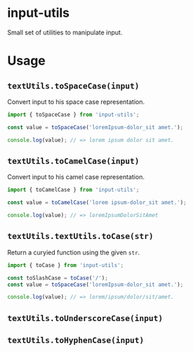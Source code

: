 # input-utils


Small set of utilities to manipulate input.


# Usage


## `textUtils.toSpaceCase(input)`


Convert input to his space case representation.


```javascript
import { toSpaceCase } from 'input-utils';

const value = toSpaceCase('loremIpsum-dolor_sit amet.');

console.log(value); // => lorem ipsum dolor sit amet.
```


## `textUtils.toCamelCase(input)`


Convert input to his camel case representation.


```javascript
import { toCamelCase } from 'input-utils';

const value = toCamelCase('lorem ipsum-dolor_sit amet.');

console.log(value); // => loremIpsumDolorSitAmet
```


## `textUtils.textUtils.toCase(str)`


Return a curyied function using the given `str`.


```javascript
import { toCase } from 'input-utils';

const toSlashCase = toCase('/');
const value = toSpaceCase('loremIpsum-dolor_sit amet.');

console.log(value); // => lorem/ipsum/dolor/sit/amet.
```


## `textUtils.toUnderscoreCase(input)`


## `textUtils.toHyphenCase(input)`
